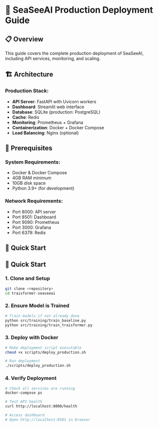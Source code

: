 # 🚀 SeaSeeAI Production Deployment Guide

## 📋 Overview
This guide covers the complete production deployment of SeaSeeAI, including API services, monitoring, and scaling.

## 🏗️ Architecture

### Production Stack:
- **API Server**: FastAPI with Uvicorn workers
- **Dashboard**: Streamlit web interface  
- **Database**: SQLite (production: PostgreSQL)
- **Cache**: Redis
- **Monitoring**: Prometheus + Grafana
- **Containerization**: Docker + Docker Compose
- **Load Balancing**: Nginx (optional)

## 🔧 Prerequisites

### System Requirements:
- Docker & Docker Compose
- 4GB RAM minimum
- 10GB disk space
- Python 3.9+ (for development)

### Network Requirements:
- Port 8000: API server
- Port 8501: Dashboard
- Port 9090: Prometheus
- Port 3000: Grafana
- Port 6379: Redis

## 🚀 Quick Start

## 🚀 Quick Start

### 1. Clone and Setup
```bash
git clone <repository>
cd traisformer-seaseeai
```

### 2. Ensure Model is Trained
```bash
# Train models if not already done
python src/training/train_baseline.py
python src/training/train_traisformer.py
```

### 3. Deploy with Docker
```bash
# Make deployment script executable
chmod +x scripts/deploy_production.sh

# Run deployment
./scripts/deploy_production.sh
```

### 4. Verify Deployment
```bash
# Check all services are running
docker-compose ps

# Test API health
curl http://localhost:8000/health

# Access dashboard
# Open http://localhost:8501 in browser
```

